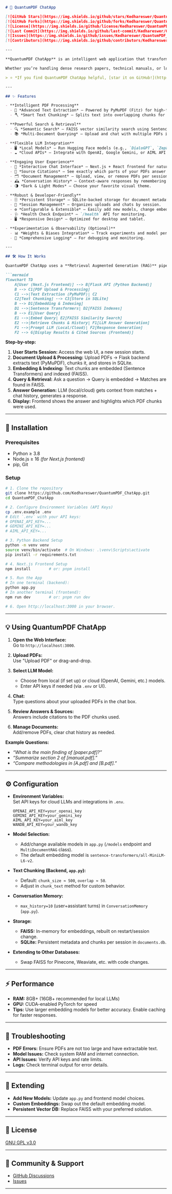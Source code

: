 ```markdown
# 🌌 QuantumPDF ChatApp

[![GitHub Stars](https://img.shields.io/github/stars/Kedhareswer/QuantumPDF_ChatApp?style=flat-square)](https://github.com/Kedhareswer/QuantumPDF_ChatApp/stargazers)
[![GitHub Forks](https://img.shields.io/github/forks/Kedhareswer/QuantumPDF_ChatApp?style=flat-square)](https://github.com/Kedhareswer/QuantumPDF_ChatApp/fork)
[![License](https://img.shields.io/github/license/Kedhareswer/QuantumPDF_ChatApp?style=flat-square)](LICENSE)
[![Last Commit](https://img.shields.io/github/last-commit/Kedhareswer/QuantumPDF_ChatApp?style=flat-square)](https://github.com/Kedhareswer/QuantumPDF_ChatApp/commits/main)
[![Issues](https://img.shields.io/github/issues/Kedhareswer/QuantumPDF_ChatApp?style=flat-square)](https://github.com/Kedhareswer/QuantumPDF_ChatApp/issues)
[![Contributors](https://img.shields.io/github/contributors/Kedhareswer/QuantumPDF_ChatApp?style=flat-square)](https://github.com/Kedhareswer/QuantumPDF_ChatApp/graphs/contributors)

---

**QuantumPDF ChatApp** is an intelligent web application that transforms how you interact with PDF documents. Leveraging advanced Large Language Models (LLMs), it lets you “chat” with your PDFs—ask questions and get insightful, cited answers directly from your documents.

Whether you’re handling dense research papers, technical manuals, or long reports, QuantumPDF ChatApp turns static documents into dynamic conversational partners.

> ⭐️ *If you find QuantumPDF ChatApp helpful, [star it on GitHub!](https://github.com/Kedhareswer/QuantumPDF_ChatApp)*

---

## ✨ Features

- **Intelligent PDF Processing**
  - 📝 *Advanced Text Extraction* — Powered by PyMuPDF (Fitz) for high-fidelity text extraction.
  - 🪓 *Smart Text Chunking* — Splits text into overlapping chunks for optimal LLM context.

- **Powerful Search & Retrieval**
  - 🔍 *Semantic Search* — FAISS vector similarity search using Sentence Transformers.
  - 📚 *Multi-Document Querying* — Upload and chat with multiple PDFs in a single session.

- **Flexible LLM Integration**
  - 🖥️ *Local Models* — Run Hugging Face models (e.g., `DialoGPT`, `Zephyr`, `Mistral`) on your hardware.
  - ☁️ *Cloud APIs* — Integrate with OpenAI, Google Gemini, or AIML API for access to top cloud LLMs.

- **Engaging User Experience**
  - 💬 *Interactive Chat Interface* — Next.js + React frontend for natural conversations.
  - 📝 *Source Citations* — See exactly which parts of your PDFs answer your questions.
  - 🗂️ *Document Management* — Upload, view, or remove PDFs per session.
  - 🕰️ *Conversation History* — Context-aware responses by remembering previous turns.
  - 🌗 *Dark & Light Modes* — Choose your favorite visual theme.

- **Robust & Developer-Friendly**
  - 🗄️ *Persistent Storage* — SQLite-backed storage for document metadata and text.
  - 🧠 *Session Management* — Organizes uploads and chats by session.
  - ⚙️ *Configurable & Extensible* — Easily add new models, change embedding models, or swap out vector DBs.
  - 🩺 *Health Check Endpoint* — `/health` API for monitoring.
  - 🖥️ *Responsive Design* — Optimized for desktop and tablet.

- **Experimentation & Observability (Optional)**
  - 📊 *Weights & Biases Integration* — Track experiments and model performance.
  - 📝 *Comprehensive Logging* — For debugging and monitoring.

---

## 🛠️ How It Works

QuantumPDF ChatApp uses a **Retrieval Augmented Generation (RAG)** pipeline:

```mermaid
flowchart TD
    A[User (Next.js Frontend)] --> B[Flask API (Python Backend)]
    B --> C1[PDF Upload & Processing]
    C1 -->|Text Extraction (PyMuPDF)| C2
    C2[Text Chunking] --> C3[Store in SQLite]
    B --> D1[Embedding & Indexing]
    D1 -->|Sentence Transformers| D2[FAISS Indexes]
    B --> E1[User Query]
    E1 -->|Embed Query| E2[FAISS Similarity Search]
    E2 -->|Retrieve Chunks & History| F1[LLM Answer Generation]
    F1 -->|Prompt LLM (Local/Cloud)| F2[Response Generation]
    F2 --> G[Display Results & Cited Sources (Frontend)]
```

**Step-by-step:**

1. **User Starts Session:** Access the web UI, a new session starts.
2. **Document Upload & Processing:** Upload PDFs → Flask backend extracts text (PyMuPDF), chunks it, and stores in SQLite.
3. **Embedding & Indexing:** Text chunks are embedded (Sentence Transformers) and indexed (FAISS).
4. **Query & Retrieval:** Ask a question → Query is embedded → Matches are found in FAISS.
5. **Answer Generation:** LLM (local/cloud) gets context from matches + chat history, generates a response.
6. **Display:** Frontend shows the answer and highlights which PDF chunks were used.

---

## 🚀 Installation

### **Prerequisites**
- Python ≥ 3.8
- Node.js ≥ 16 *(for Next.js frontend)*
- pip, Git

### **Setup**

```bash
# 1. Clone the repository
git clone https://github.com/Kedhareswer/QuantumPDF_ChatApp.git
cd QuantumPDF_ChatApp

# 2. Configure Environment Variables (API Keys)
cp .env.example .env
# Edit `.env` with your API keys:
# OPENAI_API_KEY=...
# GEMINI_API_KEY=...
# AIML_API_KEY=...

# 3. Python Backend Setup
python -m venv venv
source venv/bin/activate  # On Windows: .\venv\Scripts\activate
pip install -r requirements.txt

# 4. Next.js Frontend Setup
npm install        # or: pnpm install

# 5. Run the App
# In one terminal (backend):
python app.py
# In another terminal (frontend):
npm run dev        # or: pnpm run dev

# 6. Open http://localhost:3000 in your browser.
```

---

## 💡 Using QuantumPDF ChatApp

1. **Open the Web Interface:**  
   Go to `http://localhost:3000`.

2. **Upload PDFs:**  
   Use "Upload PDF" or drag-and-drop.

3. **Select LLM Model:**  
   - Choose from local (if set up) or cloud (OpenAI, Gemini, etc.) models.
   - Enter API keys if needed (via `.env` or UI).

4. **Chat:**  
   Type questions about your uploaded PDFs in the chat box.

5. **Review Answers & Sources:**  
   Answers include citations to the PDF chunks used.

6. **Manage Documents:**  
   Add/remove PDFs, clear chat history as needed.

**Example Questions:**
- *“What is the main finding of [paper.pdf]?”*
- *“Summarize section 2 of [manual.pdf].”*
- *“Compare methodologies in [A.pdf] and [B.pdf].”*

---

## ⚙️ Configuration

- **Environment Variables:**  
  Set API keys for cloud LLMs and integrations in `.env`.
  ```env
  OPENAI_API_KEY=your_openai_key
  GEMINI_API_KEY=your_gemini_key
  AIML_API_KEY=your_aiml_key
  WANDB_API_KEY=your_wandb_key
  ```

- **Model Selection:**  
  - Add/change available models in `app.py` (`/models` endpoint and `MultiDocumentRAG` class).
  - The default embedding model is `sentence-transformers/all-MiniLM-L6-v2`.

- **Text Chunking (Backend, `app.py`):**
  - Default: `chunk_size ≈ 500`, `overlap ≈ 50`.
  - Adjust in `chunk_text` method for custom behavior.

- **Conversation Memory:**  
  - `max_history=10` (user+assistant turns) in `ConversationMemory` (`app.py`).

- **Storage:**  
  - **FAISS:** In-memory for embeddings, rebuilt on restart/session change.
  - **SQLite:** Persistent metadata and chunks per session in `documents.db`.

- **Extending to Other Databases:**  
  - Swap FAISS for Pinecone, Weaviate, etc. with code changes.

---

## ⚡ Performance

- **RAM:** 8GB+ (16GB+ recommended for local LLMs)
- **GPU:** CUDA-enabled PyTorch for speed
- **Tips:** Use larger embedding models for better accuracy. Enable caching for faster responses.

---

## 🐞 Troubleshooting

- **PDF Errors:** Ensure PDFs are not too large and have extractable text.
- **Model Issues:** Check system RAM and internet connection.
- **API Issues:** Verify API keys and rate limits.
- **Logs:** Check terminal output for error details.

---

## 🧩 Extending

- **Add New Models:** Update `app.py` and frontend model choices.
- **Custom Embeddings:** Swap out the default embedding model.
- **Persistent Vector DB:** Replace FAISS with your preferred solution.

---

## 📝 License

[GNU GPL v3.0](LICENSE)

---

## 💬 Community & Support

- [GitHub Discussions](https://github.com/Kedhareswer/QuantumPDF_ChatApp/discussions)
- [Issues](https://github.com/Kedhareswer/QuantumPDF_ChatApp/issues)

---
